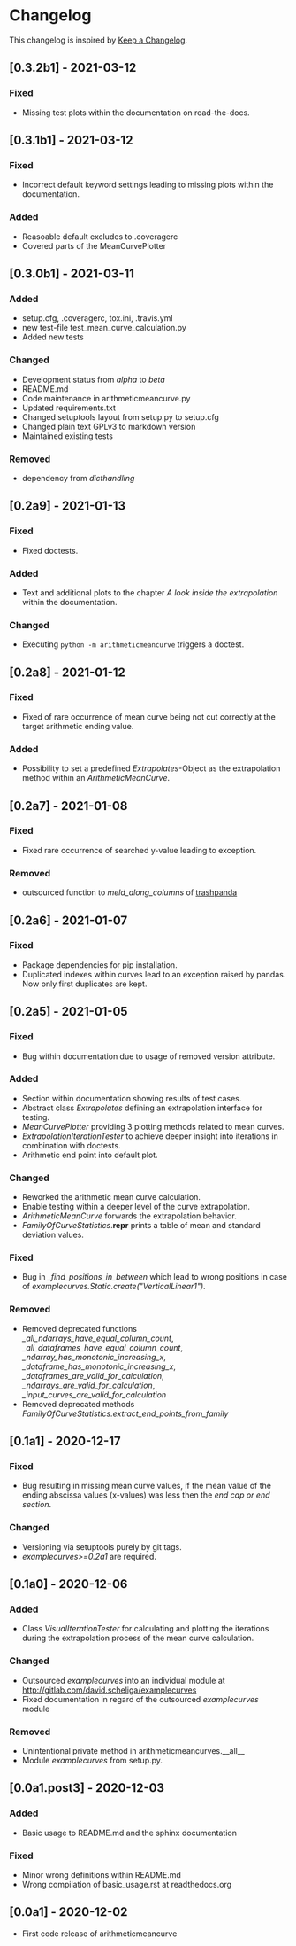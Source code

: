 # Changelog
This changelog is inspired by [Keep a Changelog](https://keepachangelog.com/en/1.0.0/).

## [0.3.2b1] - 2021-03-12
### Fixed
- Missing test plots within the documentation on read-the-docs.

## [0.3.1b1] - 2021-03-12
### Fixed
- Incorrect default keyword settings leading to missing plots within the documentation.

### Added
- Reasoable default excludes to .coveragerc
- Covered parts of the MeanCurvePlotter

## [0.3.0b1] - 2021-03-11 
### Added
- setup.cfg, .coveragerc, tox.ini, .travis.yml
- new test-file test_mean_curve_calculation.py
- Added new tests

### Changed
- Development status from *alpha* to *beta*
- README.md
- Code maintenance in arithmeticmeancurve.py
- Updated requirements.txt
- Changed setuptools layout from setup.py to setup.cfg
- Changed plain text GPLv3 to markdown version
- Maintained existing tests

### Removed
- dependency from *dicthandling*

## [0.2a9] - 2021-01-13
### Fixed
- Fixed doctests.

### Added
- Text and additional plots to the chapter *A look inside the extrapolation* within
  the documentation.

### Changed
- Executing `python -m arithmeticmeancurve` triggers a doctest.

## [0.2a8] - 2021-01-12
### Fixed
- Fixed of rare occurrence of mean curve being not cut correctly at the target
  arithmetic ending value.

### Added
- Possibility to set a predefined *Extrapolates*-Object as the extrapolation method
  within an *ArithmeticMeanCurve*.

## [0.2a7] - 2021-01-08
### Fixed
- Fixed rare occurrence of searched y-value leading to exception.

### Removed
- outsourced function to *meld_along_columns* of
  [trashpanda](https://gitlab.com/david.scheliga/trashpanda)

## [0.2a6] - 2021-01-07
### Fixed
- Package dependencies for pip installation.
- Duplicated indexes within curves lead to an exception raised by pandas.
  Now only first duplicates are kept.

## [0.2a5] - 2021-01-05
### Fixed
- Bug within documentation due to usage of removed version attribute.

### Added
- Section within documentation showing results of test cases. 
- Abstract class *Extrapolates* defining an extrapolation interface for testing.
- *MeanCurvePlotter* providing 3 plotting methods related to mean curves.
- *ExtrapolationIterationTester* to achieve deeper insight into iterations in
  combination with doctests.
- Arithmetic end point into default plot.

### Changed
- Reworked the arithmetic mean curve calculation.
- Enable testing within a deeper level of the curve extrapolation.
- *ArithmeticMeanCurve* forwards the extrapolation behavior.
- *FamilyOfCurveStatistics*.__repr__ prints a table of mean and standard
  deviation values.

### Fixed
- Bug in *_find_positions_in_between* which lead to wrong positions
  in case of *examplecurves.Static.create("VerticalLinear1")*.

### Removed
- Removed deprecated functions *_all_ndarrays_have_equal_column_count*, 
  *_all_dataframes_have_equal_column_count*, *_ndarray_has_monotonic_increasing_x*,
  *_dataframe_has_monotonic_increasing_x*, *_dataframes_are_valid_for_calculation*,
  *_ndarrays_are_valid_for_calculation*, *_input_curves_are_valid_for_calculation*
- Removed deprecated methods *FamilyOfCurveStatistics.extract_end_points_from_family*

## [0.1a1] - 2020-12-17
### Fixed
- Bug resulting in missing mean curve values, if the mean value of the ending abscissa
  values (x-values) was less then the *end cap or end section*.

### Changed
- Versioning via setuptools purely by git tags.
- *examplecurves>=0.2a1* are required.

## [0.1a0] - 2020-12-06
### Added
- Class *VisualIterationTester* for calculating and plotting the iterations
  during the extrapolation process of the mean curve calculation.

### Changed
- Outsourced *examplecurves* into an individual module at 
  http://gitlab.com/david.scheliga/examplecurves
- Fixed documentation in regard of the outsourced *examplecurves* module

### Removed
- Unintentional private method in arithmeticmeancurves.\_\_all\_\_
- Module *examplecurves* from setup.py.

## [0.0a1.post3] - 2020-12-03
### Added
- Basic usage to README.md and the sphinx documentation

### Fixed
- Minor wrong definitions within README.md
- Wrong compilation of basic_usage.rst at readthedocs.org

## [0.0a1] - 2020-12-02
- First code release of arithmeticmeancurve